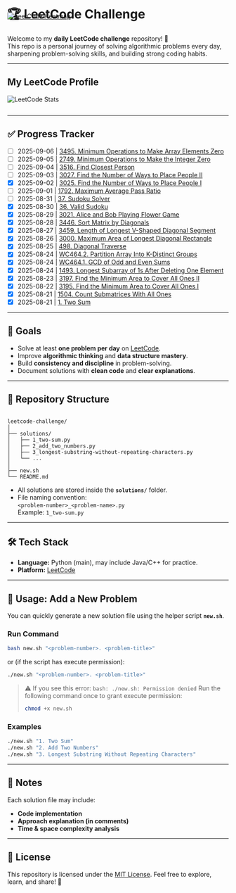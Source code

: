 # 🏆 LeetCode Challenge

Welcome to my **daily LeetCode challenge** repository! 🚀  
This repo is a personal journey of solving algorithmic problems every day, sharpening problem-solving skills, and building strong coding habits.

---

## My LeetCode Profile

![LeetCode Stats](https://leetcard.jacoblin.cool/vanquy24?width=500&theme=light&ext=heatmap&font=Inter&border=0&radius=5&hide=ranking)

<a href="https://leetcode.com/vanquy24" target="_blank">
  <img src="https://leetcard.jacoblin.cool/vanquy24?width=500&theme=light&ext=contest&font=Inter&border=0&radius=5&hide=ranking" alt="LeetCode Heatmap" style="margin-top:-220px;">
</a>

---

## ✅ Progress Tracker
- [ ] 2025-09-06 | [3495. Minimum Operations to Make Array Elements Zero](solutions/3495_minimum-operations-to-make-array-elements-zero.py)
- [ ] 2025-09-05 | [2749. Minimum Operations to Make the Integer Zero](solutions/2749_minimum-operations-to-make-the-integer-zero.py)
- [ ] 2025-09-04 | [3516. Find Closest Person](solutions/3516_find-closest-person.py)
- [ ] 2025-09-03 | [3027. Find the Number of Ways to Place People II](solutions/3027_find-the-number-of-ways-to-place-people-ii.py)
- [x] 2025-09-02 | [3025. Find the Number of Ways to Place People I](solutions/3025_find-the-number-of-ways-to-place-people-i.py)
- [ ] 2025-09-01 | [1792. Maximum Average Pass Ratio](solutions/1792_maximum-average-pass-ratio.py)
- [ ] 2025-08-31 | [37. Sudoku Solver](solutions/37_sudoku-solver.py)
- [x] 2025-08-30 | [36. Valid Sudoku](solutions/36_valid-sudoku.py)
- [x] 2025-08-29 | [3021. Alice and Bob Playing Flower Game](solutions/3021_alice-and-bob-playing-flower-game.py)
- [x] 2025-08-28 | [3446. Sort Matrix by Diagonals](solutions/3446_sort-matrix-by-diagonals.py)
- [x] 2025-08-27 | [3459. Length of Longest V-Shaped Diagonal Segment](solutions/3459_length-of-longest-v-shaped-diagonal-segment.py)
- [x] 2025-08-26 | [3000. Maximum Area of Longest Diagonal Rectangle](solutions/3000_maximum-area-of-longest-diagonal-rectangle.py)
- [x] 2025-08-25 | [498. Diagonal Traverse](solutions/498_diagonal-traverse.py)
- [x] 2025-08-24 | [WC464.2. Partition Array Into K-Distinct Groups](solutions/wc464_2_partition-array-into-k-distinct-groups.py)
- [x] 2025-08-24 | [WC464.1. GCD of Odd and Even Sums](solutions/wc464_1_gcd-of-odd-and-even-sums.py)
- [x] 2025-08-24 | [1493. Longest Subarray of 1s After Deleting One Element](solutions/1493_longest-subarray-of-1s-after-deleting-one-element.py)
- [x] 2025-08-23 | [3197. Find the Minimum Area to Cover All Ones II](solutions/3197_find-the-minimum-area-to-cover-all-ones-ii.py)
- [x] 2025-08-22 | [3195. Find the Minimum Area to Cover All Ones I](solutions/3195_find-the-minimum-area-to-cover-all-ones-i.py)
- [x] 2025-08-21 | [1504. Count Submatrices With All Ones](solutions/1504_count-submatrices-with-all-ones.py)
- [x] 2025-08-21 | [1. Two Sum](solutions/1_two-sum.py)

---

## 📌 Goals

- Solve at least **one problem per day** on [LeetCode](https://leetcode.com/).
- Improve **algorithmic thinking** and **data structure mastery**.
- Build **consistency and discipline** in problem-solving.
- Document solutions with **clean code** and **clear explanations**.

---

## 📂 Repository Structure

```

leetcode-challenge/
│
├── solutions/
│   ├── 1_two-sum.py
│   ├── 2_add_two_numbers.py
│   ├── 3_longest-substring-without-repeating-characters.py
│   └── ...
│
├── new.sh
└── README.md

```

- All solutions are stored inside the **`solutions/`** folder.
- File naming convention:  
   `<problem-number>_<problem-name>.py`  
   Example: `1_two-sum.py`

---

## 🛠️ Tech Stack

- **Language:** Python (main), may include Java/C++ for practice.
- **Platform:** [LeetCode](https://leetcode.com/)

---

## 🚀 Usage: Add a New Problem

You can quickly generate a new solution file using the helper script **`new.sh`**.

### Run Command

```bash
bash new.sh "<problem-number>. <problem-title>"
```

or (if the script has execute permission):

```bash
./new.sh "<problem-number>. <problem-title>"
```

> ⚠️ If you see this error: `bash: ./new.sh: Permission denied`
> Run the following command once to grant execute permission:
>
> ```bash
> chmod +x new.sh
> ```

### Examples

```bash
./new.sh "1. Two Sum"
./new.sh "2. Add Two Numbers"
./new.sh "3. Longest Substring Without Repeating Characters"
```

---

## 📖 Notes

Each solution file may include:

- **Code implementation**
- **Approach explanation (in comments)**
- **Time & space complexity analysis**

---

## 📜 License

This repository is licensed under the [MIT License](./LICENSE).
Feel free to explore, learn, and share! 🙌
